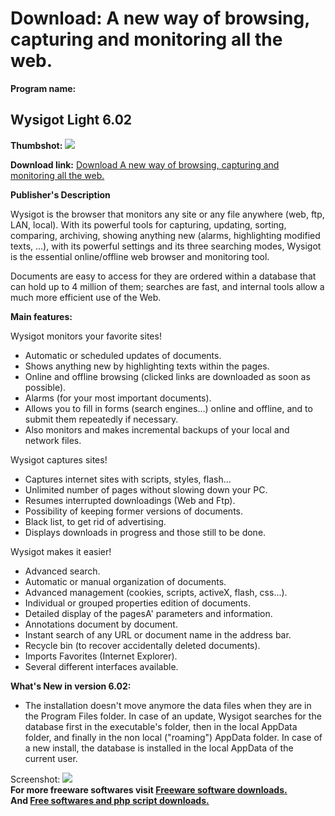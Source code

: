 # Download: A new way of browsing, capturing and monitoring all the web.

**Program name:**

## Wysigot Light 6.02

  
**Thumbshot:** ![](http://www.freewarefiles.com/screenshot/wysigot_md.gif)   
  
**Download link:** [Download A new way of browsing, capturing and monitoring all the web.](http://freesoftwares.boysofts.com/Wysigot-Light_program_9274.html)  
  


**Publisher's Description**  
  


Wysigot is the browser that monitors any site or any file anywhere (web, ftp, LAN, local). With its powerful tools for capturing, updating, sorting, comparing, archiving, showing anything new (alarms, highlighting modified texts, ...), with its powerful settings and its three searching modes, Wysigot is the essential online/offline web browser and monitoring tool. 

Documents are easy to access for they are ordered within a database that can hold up to 4 million of them; searches are fast, and internal tools allow a much more efficient use of the Web. 

**Main features:**

Wysigot monitors your favorite sites!

  * Automatic or scheduled updates of documents. 
  * Shows anything new by highlighting texts within the pages. 
  * Online and offline browsing (clicked links are downloaded as soon as possible). 
  * Alarms (for your most important documents). 
  * Allows you to fill in forms (search engines...) online and offline, and to submit them repeatedly if necessary. 
  * Also monitors and makes incremental backups of your local and network files. 

Wysigot captures sites!

  * Captures internet sites with scripts, styles, flash... 
  * Unlimited number of pages without slowing down your PC. 
  * Resumes interrupted downloadings (Web and Ftp). 
  * Possibility of keeping former versions of documents. 
  * Black list, to get rid of advertising. 
  * Displays downloads in progress and those still to be done. 

Wysigot makes it easier!

  * Advanced search. 
  * Automatic or manual organization of documents. 
  * Advanced management (cookies, scripts, activeX, flash, css...). 
  * Individual or grouped properties edition of documents. 
  * Detailed display of the pagesA' parameters and information. 
  * Annotations document by document. 
  * Instant search of any URL or document name in the address bar. 
  * Recycle bin (to recover accidentally deleted documents). 
  * Imports Favorites (Internet Explorer). 
  * Several different interfaces available. 

**What's New in version 6.02:**

  * The installation doesn't move anymore the data files when they are in the Program Files folder. In case of an update, Wysigot searches for the database first in the executable's folder, then in the local AppData folder, and finally in the non local ("roaming") AppData folder. In case of a new install, the database is installed in the local AppData of the current user. 

  
  
Screenshot: ![](http://www.freewarefiles.com/screenshot/wysigot.gif)   
**For more freeware softwares visit [Freeware software downloads.](http://freesoftwares.boysofts.com/)**   
**And [Free softwares and php script downloads.](http://www.boysofts.com/)**
